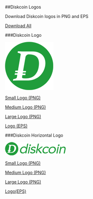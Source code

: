 ##Diskcoin Logos

Download Diskcoin logos in PNG and EPS

[Download All](https://github.com/diskcoin-apps-team/wiki/blob/master/Docs/logosdownload/logos.zip)

###Diskcoin Logo

![alt](image/logossmall.png)

[Small Logo (PNG)](https://github.com/diskcoin-apps-team/wiki/blob/master/Docs/logosdownload/logosmall.png)

[Medium Logo (PNG)](https://github.com/diskcoin-apps-team/wiki/blob/master/Docs/logosdownload/logomedium.png)

[Large Logo (PNG)](https://github.com/diskcoin-apps-team/wiki/blob/master/Docs/logosdownload/logolarge.png)

[Logo (EPS)](https://github.com/diskcoin-apps-team/wiki/blob/master/Docs/logosdownload/logo.eps)



###Diskcoin Horizontal Logo

![alt](image/DISCssmall.png)

[Small Logo (PNG)](https://github.com/diskcoin-apps-team/wiki/blob/master/Docs/logosdownload/DISCsmall.png)

[Medium Logo (PNG)](https://github.com/diskcoin-apps-team/wiki/blob/master/Docs/logosdownload/DISCmedium.png)

[Large Logo (PNG)](https://github.com/diskcoin-apps-team/wiki/blob/master/Docs/logosdownload/DISClarge.png)

[Logo(EPS)](https://github.com/diskcoin-apps-team/wiki/blob/master/Docs/logosdownload/DISC.eps)

